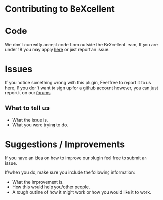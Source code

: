 Contributing to BeXcellent
==========================
# Code

We don't currently accept code from outside the BeXcellent team, If you are under 18 you may apply [here](http://bexcellent.org.uk/applying/) or just report an issue.

# Issues

If you notice something wrong with this plugin, Feel free to report it to us here, If you don't want to sign up for a github account however, you can just report it on our [forums](http://forum.bexcellent.org.uk)

## What to tell us
  * What the issue is.
  * What you were trying to do.

# Suggestions / Improvements

If you have an idea on how to improve our plugin feel free to submit an issue.

If/when you do, make sure you include the following information:

 * What the improvement is.
 * How this would help you/other people.
 * A rough outline of how it might work or how you would like it to work.
